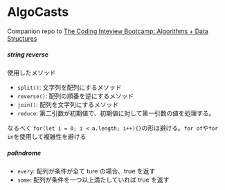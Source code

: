 # AlgoCasts

Companion repo to [The Coding Inteview Bootcamp: Algorithms + Data Structures](https://www.udemy.com/course/coding-interview-bootcamp-algorithms-and-data-structure/)

##### string reverse

使用したメソッド

- `split()`: 文字列を配列にするメソッド
- `reverse()`: 配列の順番を逆にするメソッド
- `join()`: 配列を文字列にするメソッド
- `reduce`: 第二引数が初期値で、初期値に対して第一引数の値を処理する。

なるべく `for(let i = 0; i < a.length; i++){}`の形は避ける。`for of`や`for in`を使用して複雑性を避ける

##### palindrome

- `every`: 配列が条件が全て ture の場合、true を返す
- `some`: 配列が条件を一つ以上満たしていれば true を返す
